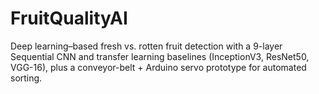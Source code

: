 # FruitQualityAI
Deep learning–based fresh vs. rotten fruit detection with a 9-layer Sequential CNN and transfer learning baselines (InceptionV3, ResNet50, VGG-16), plus a conveyor-belt + Arduino servo prototype for automated sorting.
